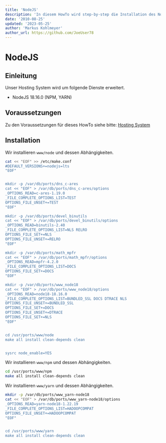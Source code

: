 ```yaml
---
title: 'NodeJS'
description: 'In diesem HowTo wird step-by-step die Installation des NodeJS Servers für ein Hosting System auf Basis von FreeBSD 64Bit auf einem dedizierten Server beschrieben.'
date: '2010-08-25'
updated: '2023-05-25'
author: 'Markus Kohlmeyer'
author_url: https://github.com/JoeUser78
---
```


# NodeJS

## Einleitung

Unser Hosting System wird um folgende Dienste erweitert.

- NodeJS 18.16.0 (NPM, YARN)

## Voraussetzungen

Zu den Voraussetzungen für dieses HowTo siehe bitte: [Hosting System](/howtos/freebsd/hosting_system/)

## Installation

Wir installieren `www/node` und dessen Abhängigkeiten.

``` bash
cat << "EOF" >> /etc/make.conf
#DEFAULT_VERSIONS+=nodejs=lts
"EOF"


mkdir -p /var/db/ports/dns_c-ares
cat << "EOF" > /var/db/ports/dns_c-ares/options
_OPTIONS_READ=c-ares-1.19.0
_FILE_COMPLETE_OPTIONS_LIST=TEST
OPTIONS_FILE_UNSET+=TEST
"EOF"

mkdir -p /var/db/ports/devel_binutils
cat << "EOF" > /var/db/ports/devel_binutils/options
_OPTIONS_READ=binutils-2.40
_FILE_COMPLETE_OPTIONS_LIST=NLS RELRO
OPTIONS_FILE_SET+=NLS
OPTIONS_FILE_UNSET+=RELRO
"EOF"

mkdir -p /var/db/ports/math_mpfr
cat << "EOF" > /var/db/ports/math_mpfr/options
_OPTIONS_READ=mpfr-4.2.0
_FILE_COMPLETE_OPTIONS_LIST=DOCS
OPTIONS_FILE_SET+=DOCS
"EOF"

mkdir -p /var/db/ports/www_node18
cat << "EOF" > /var/db/ports/www_node18/options
_OPTIONS_READ=node18-18.16.0
_FILE_COMPLETE_OPTIONS_LIST=BUNDLED_SSL DOCS DTRACE NLS
OPTIONS_FILE_UNSET+=BUNDLED_SSL
OPTIONS_FILE_SET+=DOCS
OPTIONS_FILE_UNSET+=DTRACE
OPTIONS_FILE_SET+=NLS
"EOF"


cd /usr/ports/www/node
make all install clean-depends clean


sysrc node_enable=YES
```

Wir installieren `www/npm` und dessen Abhängigkeiten.

``` bash
cd /usr/ports/www/npm
make all install clean-depends clean
```

Wir installieren `www/yarn` und dessen Abhängigkeiten.

``` bash
mkdir -p /var/db/ports/www_yarn-node18
cat << "EOF" > /var/db/ports/www_yarn-node18/options
_OPTIONS_READ=yarn-node18-1.22.19
_FILE_COMPLETE_OPTIONS_LIST=HADOOPCOMPAT
OPTIONS_FILE_UNSET+=HADOOPCOMPAT
"EOF"


cd /usr/ports/www/yarn
make all install clean-depends clean
```
